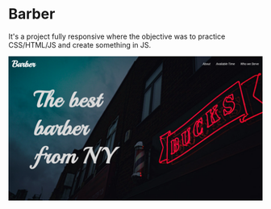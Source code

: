 # Barber
It's a project fully responsive where the objective was to practice CSS/HTML/JS and create something in JS.

<img src="https://github.com/CauaS1/barber/blob/master/img/bar.PNG" />
